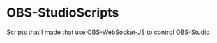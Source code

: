 # OBS-StudioScripts
Scripts that I made that use [OBS-WebSocket-JS](https://github.com/haganbmj/obs-websocket-js) to control [OBS-Studio](https://obsproject.com)